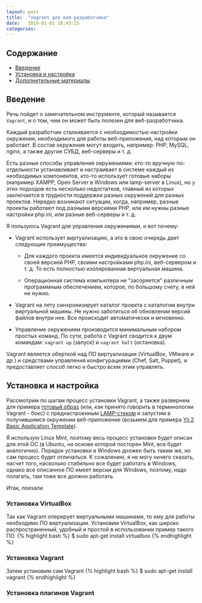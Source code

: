```yaml
---
layout: post
title:  "Vagrant для веб-разработчика"
date:   2016-01-01 18:43:15
categories: 
---
```


## Содержание
- [Введение](#intro)
- [Установка и настройка](#install)
- [Дополнительные материалы](#additional)

## <a name="intro"></a> Введение
Речь пойдет о замечательном инструменте, который называется `Vagrant`, и о том, чем он может быть полезен для веб-разработчика. 

Каждый разработчик сталкивается с необходимостью настройки окружения, необходимого для работы веб-приложения, над которым он работает. В состав окружения могут входить, например: PHP, MySQL, nginx, а также другие СУБД, веб-серверы и т. д.

Есть разные способы управления окружениями: кто-то вручную по-отдельности устанавливает и настраивает в системе каждый из необходимых компонентов, кто-то использует готовые наборы (например XAMPP, Open Server в Windows или lamp-server в Linux), но у этих подходов есть несколько недостатков, главный из которых заключается в трудности поддержки разных окружений для разных проектов. Нередко возникают ситуации, когда, например, разные проекты работают под разными версиями PHP, или им нужны разные настройки php.ini, или разные веб-серверы и т. д.

Я пользуюсь Vagrant для управления окружениями, и вот почему:

* Vagrant использует виртуализацию, а это в свою очередь дает следующие преимущества:

    * Для каждого проекта имеется индивидуальное окружение со своей версией PHP, своими настройками php.ini, веб-сервером и т. д. То есть полностью изолированная виртуальная машина.

    * Операционная система компьютера не "засоряется" различным программным обеспечением, которое, по большому счету, в ней не нужно.

* Vagrant на лету синхронизирует каталог проекта с каталогом внутри виртуальной машины. Не нужно заботиться об обновлении версий файлов внутри нее. Все происходит автоматически и мгновенно.

* Управление окружением производится минимальным набором простых команд. По сути, работа с Vagrant сводится к двум командам: `vagrant up` (запуск) и `vagrant halt` (остановка). 
  

Vagrant является оберткой над ПО виртуализации (VirtualBox, VMware и др.) и средствами управления конфигурациями (Chef, Salt, Puppet), и предоставляет способ легко и быстро всем этим управлять.

## <a name="install"></a> Установка и настройка

Рассмотрим по шагам процесс установки Vagrant, а также развернем для примера [готовый образ](https://box.scotch.io/) (или, как принято говорить в терминологии Vagrant - бокс) с преднастроенным [LAMP-стеком](https://ru.wikipedia.org/wiki/LAMP) и запустим в получившимся окружении веб-приложение (возьмем для примера [Yii 2 Basic Application Template](https://github.com/yiisoft/yii2-app-basic)).
 
 Я использую Linux Mint, поэтому весь процесс установки будет описан для этой ОС (в Ubuntu, на основе которой посторен Mint, все будет аналогично). Порядок установки в Windows должен быть таким же, но сам процесс будет отличаться. К сожалению, я не могу ничего сказать, насчет того, насколько стабильно все будет работать в Windows, однако все описанное ПО имеет версии для Windows, поэтому, надо полагать, там тоже все должно работать.
 
 Итак, поехали
 
### Установка VirtualBox
 Так как Vagrant оперирует виртуальными машинами, то ему для работы необходимо ПО виртуализации. Установим VirtualBox, как широко распространенный, удобный и простой в использовании пример такого ПО.
 {% highlight bash %}
 $ sudo apt-get install virtualbox
 {% endhighlight %}

### Установка Vagrant
 Затем установим сам Vagrant
 {% highlight bash %}
 $ sudo apt-get install vagrant
 {% endhighlight %}

### Установка плагинов Vagrant